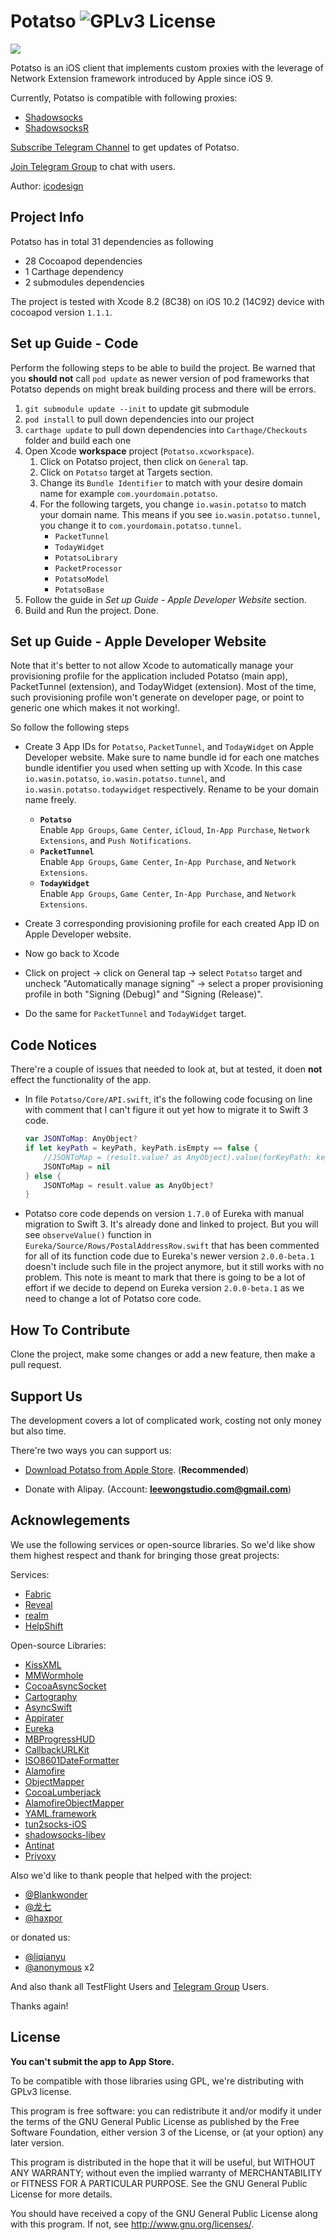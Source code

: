 # Potatso ![GPLv3 License](https://img.shields.io/badge/License-GPLv3-blue.svg)

<a href="https://itunes.apple.com/app/apple-store/id1070901416?pt=2305194&ct=potatso.github&mt=8">![](https://cdn.rawgit.com/shadowsocks/Potatso/master/Download.svg)</a>

Potatso is an iOS client that implements custom proxies with the leverage of Network Extension framework introduced by Apple since iOS 9.

Currently, Potatso is compatible with following proxies:

- [Shadowsocks](https://shadowsocks.org)
- [ShadowsocksR](https://github.com/breakwa11/shadowsocks-rss)

[Subscribe Telegram Channel](https://telegram.me/potatso) to get updates of Potatso. 

[Join Telegram Group](https://telegram.me/joinchat/BT0c4z49OGNZXwl9VsO0uQ) to chat with users.

Author: [icodesign](https://twitter.com/icodesign_me)

## Project Info

Potatso has in total 31 dependencies as following

* 28 Cocoapod dependencies
* 1 Carthage dependency
* 2 submodules dependencies

The project is tested with Xcode 8.2 (8C38) on iOS 10.2 (14C92) device with cocoapod version `1.1.1`.

## Set up Guide - Code

Perform the following steps to be able to build the project.
Be warned that you **should not** call `pod update` as newer version of pod frameworks that Potatso depends on might break building process and there will be errors.

1. `git submodule update --init` to update git submodule
2. `pod install` to pull down dependencies into our project
3. `carthage update` to pull down dependencies into `Carthage/Checkouts` folder and build each one
4. Open Xcode **workspace** project (`Potatso.xcworkspace`).
   1. Click on Potatso project, then click on `General` tap.
   2. Click on `Potatso` target at Targets section.
   3. Change its `Bundle Identifier` to match with your desire domain name for example `com.yourdomain.potatso`.
   4. For the following targets, you change `io.wasin.potatso` to match your domain name. This means if you see `io.wasin.potatso.tunnel`, you change it to `com.yourdomain.potatso.tunnel`.
      * `PacketTunnel`
      * `TodayWidget`
      * `PotatsoLibrary`
      * `PacketProcessor`
      * `PotatsoModel`
      * `PotatsoBase`
5. Follow the guide in *Set up Guide - Apple Developer Website* section.
6. Build and Run the project. Done.

## Set up Guide - Apple Developer Website

Note that it's better to not allow Xcode to automatically manage your provisioning profile for the application included Potatso (main app), PacketTunnel (extension), and TodayWidget (extension). Most of the time, such provisioning profile won't generate on developer page, or point to generic one which makes it not working!.

So follow the following steps

* Create 3 App IDs for `Potatso`, `PacketTunnel`, and `TodayWidget` on Apple Developer website. Make sure to name bundle id for each one matches bundle identifier you used when setting up with Xcode. In this case `io.wasin.potatso`, `io.wasin.potatso.tunnel`, and `io.wasin.potatso.todaywidget` respectively. Rename to be your domain name freely.
   * **`Potatso`**  
      Enable `App Groups`, `Game Center`, `iCloud`, `In-App Purchase`, `Network Extensions`, and `Push Notifications`.
   * **`PacketTunnel`**  
      Enable `App Groups`, `Game Center`, `In-App Purchase`, and `Network Extensions`.
   * **`TodayWidget`**  
      Enable `App Groups`, `Game Center`, `In-App Purchase`, and `Network Extensions`.

* Create 3 corresponding provisioning profile for each created App ID on Apple Developer website.
* Now go back to Xcode
* Click on project -> click on General tap -> select `Potatso` target and uncheck "Automatically manage signing" -> select a proper provisioning profile in both "Signing (Debug)" and "Signing (Release)".
* Do the same for `PacketTunnel` and `TodayWidget` target.

## Code Notices

There're a couple of issues that needed to look at, but at tested, it doen **not** effect the functionality of the app.

* In file `Potatso/Core/API.swift`, it's the following code focusing on line with comment that I can't figure it out yet how to migrate it to Swift 3 code.  

   ```swift
   var JSONToMap: AnyObject?
   if let keyPath = keyPath, keyPath.isEmpty == false {
       //JSONToMap = (result.value? as AnyObject).value(forKeyPath: keyPath)
       JSONToMap = nil
   } else {
       JSONToMap = result.value as AnyObject?
   }
   ```
* Potatso core code depends on version `1.7.0` of Eureka with manual migration to Swift 3. It's already done and linked to project. But you will see `observeValue()` function in `Eureka/Source/Rows/PostalAddressRow.swift` that has been commented for all of its function code due to Eureka's newer version `2.0.0-beta.1` doesn't include such file in the project anymore, but it still works with no problem. This note is meant to mark that there is going to be a lot of effort if we decide to depend on Eureka version `2.0.0-beta.1` as we need to change a lot of Potatso core code.
   
## How To Contribute

Clone the project, make some changes or add a new feature, then make a pull request.

## Support Us

The development covers a lot of complicated work, costing not only money but also time.

There're two ways you can support us:

- [Download Potatso from Apple Store](https://itunes.apple.com/app/apple-store/id1070901416?pt=2305194&ct=potatso.github&mt=8). (**Recommended**) 

- Donate with Alipay. (Account: **leewongstudio.com@gmail.com**)

## Acknowlegements

We use the following services or open-source libraries. So we'd like show them highest respect and thank for bringing those great projects:

Services:

- [Fabric](https://get.fabric.io/)
- [Reveal](http://revealapp.com/)
- [realm](https://realm.io/)
- [HelpShift](https://www.helpshift.com)

Open-source Libraries:

- [KissXML](https://github.com/robbiehanson/KissXML)
- [MMWormhole](https://github.com/mutualmobile/MMWormhole)
- [CocoaAsyncSocket](https://github.com/robbiehanson/CocoaAsyncSocket)
- [Cartography](https://github.com/robb/Cartography)
- [AsyncSwift](https://github.com/duemunk/Async)
- [Appirater](https://github.com/arashpayan/appirater)
- [Eureka](https://github.com/xmartlabs/Eureka)
- [MBProgressHUD](https://github.com/matej/MBProgressHUD)
- [CallbackURLKit](https://github.com/phimage/CallbackURLKit)
- [ISO8601DateFormatter](https://github.com/boredzo/iso-8601-date-formatter)
- [Alamofire](https://github.com/Alamofire/Alamofire)
- [ObjectMapper](https://github.com/Hearst-DD/ObjectMapper)
- [CocoaLumberjack](https://github.com/CocoaLumberjack/CocoaLumberjack)
- [AlamofireObjectMapper](https://github.com/tristanhimmelman/AlamofireObjectMapper)
- [YAML.framework](https://github.com/mirek/YAML.framework)
- [tun2socks-iOS](https://github.com/shadowsocks/tun2socks-iOS)
- [shadowsocks-libev](https://github.com/shadowsocks/shadowsocks-libev)
- [Antinat](http://antinat.sourceforge.net/)
- [Privoxy](https://www.privoxy.org/)

Also we'd like to thank people that helped with the project:

- [@Blankwonder](https://twitter.com/Blankwonder)
- [@龙七](#)
- [@haxpor](https://twitter.com/haxpor)

or donated us:
- [@liqianyu](https://twitter.com/liqianyu)
- [@anonymous](#) x2

And also thank all TestFlight Users and [Telegram Group](https://telegram.me/joinchat/BT0c4z49OGNZXwl9VsO0uQ) Users.


Thanks again!

## License

**You can't submit the app to App Store.**

To be compatible with those libraries using GPL, we're distributing with GPLv3 license.

This program is free software: you can redistribute it and/or modify it under the terms of the GNU General Public License as published by the Free Software Foundation, either version 3 of the License, or (at your option) any later version.

This program is distributed in the hope that it will be useful, but WITHOUT ANY WARRANTY; without even the implied warranty of MERCHANTABILITY or FITNESS FOR A PARTICULAR PURPOSE. See the GNU General Public License for more details.

You should have received a copy of the GNU General Public License along with this program. If not, see http://www.gnu.org/licenses/.


